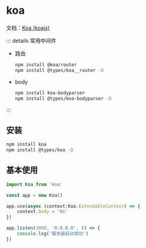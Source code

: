 # koa

文档：[Koa (koajs) ](https://koa.bootcss.com/index.html#introduction)

::: details 常用中间件

- 路由

    ``` bash
    npm install @koa/router
    npm install @types/koa__router -D
    ```

- body

    ``` bash
    npm install koa-bodyparser
    npm install @types/koa-bodyparser -D
    ```


:::

## 安装

``` bash
npm install koa
npm install @types/koa -D
```



## 基本使用

```typescript
import Koa from 'koa'

const app = new Koa()

app.use(async (context:Koa.ExtendableContext) => {
    context.body = 'Hi'
})

app.listen(3000, '0.0.0.0', () => {
    console.log('服务器启动成功')
})
```
